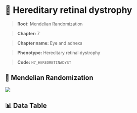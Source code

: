 # 🧪 Hereditary retinal dystrophy

> **Root:** Mendelian Randomization

> **Chapter:** 7  

> **Chapter name:** Eye and adnexa

> **Phenotype:** Hereditary retinal dystrophy  

> **Code:** `H7_HEREDRETINADYST`

## 🧬 Mendelian Randomization  

<img src="/MR/Figures/Forward/H7_HEREDRETINADYST.png"/>

## 📊 Data Table

<CsvTableMRF src="/MR/Data/Forward/H7_HEREDRETINADYST.csv"/>
